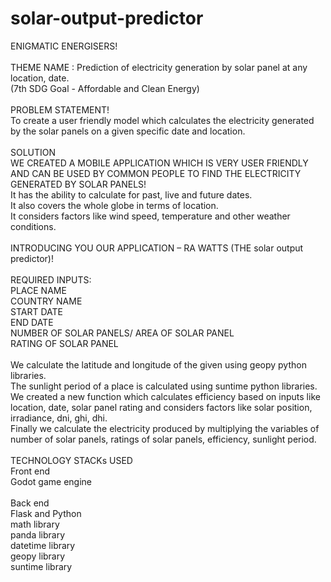 # solar-output-predictor
ENIGMATIC ENERGISERS! <br>
<br>
THEME NAME : Prediction of electricity generation by solar panel at any location, date. <br>
(7th SDG Goal - Affordable and Clean Energy) <br>
<br>
PROBLEM STATEMENT! <br>
To create a user friendly model which calculates the electricity generated by the solar panels on a given specific date and location. <br>
<br>
SOLUTION <br>
WE CREATED A MOBILE APPLICATION WHICH IS VERY USER FRIENDLY AND CAN BE USED BY COMMON PEOPLE TO FIND THE ELECTRICITY GENERATED BY SOLAR PANELS! <br>
It has the ability to calculate for past, live and future dates. <br>
It also covers the whole globe in terms of location. <br>
It considers factors like wind speed, temperature and other weather conditions. <br>
<br>
INTRODUCING YOU OUR APPLICATION – RA WATTS (THE solar output predictor)! <br>
<br>
REQUIRED INPUTS: <br>
PLACE NAME <br>
COUNTRY NAME <br>
START DATE <br>
END DATE <br>
NUMBER OF SOLAR PANELS/ AREA OF SOLAR PANEL <br>
RATING OF SOLAR PANEL <br>
<br>
We calculate the latitude and longitude of the given using geopy python libraries. <br>
The sunlight period of a place is calculated using suntime python libraries. <br>
We created a new function which calculates efficiency based on inputs like location, date, solar panel rating and considers factors like solar position, irradiance, dni, ghi, dhi. <br>
Finally we calculate the electricity produced by multiplying the variables of number of solar panels, ratings of solar panels, efficiency, sunlight period. <br>
<br>
TECHNOLOGY STACKs USED <br>
Front end <br>
Godot game engine <br>
<br>
Back end <br>
Flask and Python <br>
math library <br>
panda library <br>
datetime library <br>
geopy library <br>
suntime library <br>
